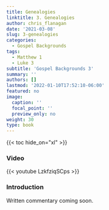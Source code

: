 ```yaml
---
title: Genealogies
linktitle: 3. Genealogies
author: chris_flanagan
date: '2021-03-08'
slug: 3-genealogies
categories:
  - Gospel Backgrounds
tags:
  - Matthew 1
  - Luke 3
subtitle: 'Gospel Backgrounds 3'
summary: ''
authors: []
lastmod: '2022-01-10T17:52:10-06:00'
featured: no
image:
  caption: ''
  focal_point: ''
  preview_only: no
weight: 30
type: book
---
```


{{< toc hide_on="xl" >}}

### Video

{{< youtube LzkfziqSCps >}}



### Introduction 

Written commentary coming soon.
